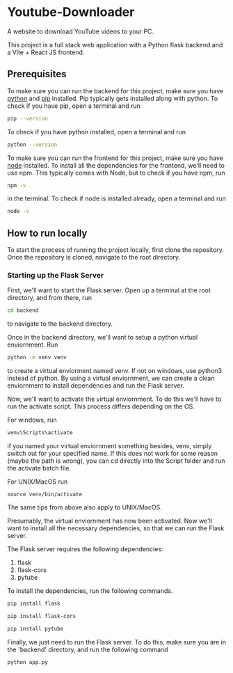 # Youtube-Downloader

A website to download YouTube videos to your PC.

This project is a full stack web application with a Python flask backend and a Vite + React JS frontend.

## Prerequisites

To make sure you can run the backend for this project, make sure you have [python](https://www.python.org/downloads/) and [pip](https://pip.pypa.io/en/stable/installation/) installed. Pip typically gets installed along with python. To check if you have pip, open a terminal and run 

```bash
pip --version
```
To check if you have python installed, open a terminal and run
```bash
python --version
```

To make sure you can run the frontend for this project, make sure you have [node](https://nodejs.org/en/download) installed. To install all the dependencies for the frontend, we'll need to use npm. This typically comes with Node, but to check if you have npm, run

```bash
npm -v
```

in the terminal. To check if node is installed already, open a terminal and run

```bash
node -v
```

## How to run locally

To start the process of running the project locally, first clone the repository. Once the repository is cloned, navigate to the root directory. 

### Starting up the Flask Server

First, we'll want to start the Flask server. Open up a terminal at the root directory, and from there, run 
```bash
cd backend
```
to navigate to the backend directory. 

Once in the backend directory, we'll want to setup a python virtual enviornment. Run
```bash
python -m venv venv
```
to create a virtual enviorment named venv. If not on windows, use python3 instead of python. By using a virtual enviornment, we can create a clean enviornment to install dependencies and run the Flask server. 

Now, we'll want to activate the virtual enviornment. To do this we'll have to run the activate script. This process differs depending on the OS.

For windows, run
```bash
venv\Scripts\activate
```
if you named your virtual enviornment something besides, venv, simply switch out <venv> for your specified name. If this does not work for some reason (maybe the path is wrong), you can cd directly into the Script folder and run the activate batch file. 

For UNIX/MacOS run
```
source venv/bin/activate
```
The same tips from above also apply to UNIX/MacOS. 

Presumably, the virtual enviornment has now been activated. Now we'll want to install all the necessary dependencies, so that we can run the Flask server.

The Flask server requires the following dependencies:

1. flask
2. flask-cors
3. pytube

To install the dependencies, run the following commands. 

```bash
pip install flask
```
```bash
pip install flask-cors
```
```bash
pip install pytube
```

Finally, we just need to run the Flask server. To do this, make sure you are in the 'backend' directory, and run the following command
```bash
python app.py
```





